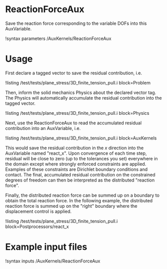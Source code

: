 # ReactionForceAux

Save the reaction force corresponding to the variable DOFs into this AuxVariable.

!syntax parameters /AuxKernels/ReactionForceAux

# Usage

First declare a tagged vector to save the residual contribution, i.e.

!listing /test/tests/plane_stress/3D_finite_tension_pull.i block=Problem

Then, inform the solid mechanics Physics about the declared vector tag. The Physics will automatically accumulate the residual contribution into the tagged vector.

!listing /test/tests/plane_stress/3D_finite_tension_pull.i block=Physics

Next, use the ReactionForceAux to read the accumulated residual contribution into an AuxVariable, i.e.

!listing /test/tests/plane_stress/3D_finite_tension_pull.i block=AuxKernels

This would save the residual contribution in the $x$ direction into the AuxVariable named "react_x". Upon convergence of each time step, residual will be close to zero (up to the tolerances you set) everywhere in the domain except where strongly enforced constraints are applied. Examples of these constraints are Dirichlet boundary conditions and contact. The final, accumulated residual contribution on the constrained degrees of freedom can then be interpreted as the distributed "reaction force".

Finally, the distributed reaction force can be summed up on a boundary to obtain the total reaction force. In the following example, the distributed reaction force is summed up on the "right" boundary where the displacement control is applied.

!listing /test/tests/plane_stress/3D_finite_tension_pull.i block=Postprocessors/react_x

# Example input files

!syntax inputs /AuxKernels/ReactionForceAux
